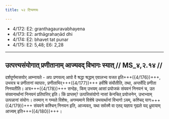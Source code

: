 ```yaml
---
title: ५२ टिप्पणयः

---
```

- 4/172: E2: granthagauravabhayena
- 4/173: E2: arthāgrahaṇād dhi
- 4/174: E2: bhavet tat punar
- 4/175: E2: 5,48; E6: 2,28

____________________________________________


## उत्पत्त्यसंयोगात् प्रणीतानाम् आज्यवद् विभागः स्यात् // MS_४,२.१४ //

दर्शपूर्णमासयोर् आम्नायते - अपः प्रणयत्य् आपो वै श्रद्धा श्रद्धाम् एवालभ्य यजत इति+++({4/176})+++, उभयत्र च प्रणीतानां व्यापारः, प्रणीताभिर्+++({4/177})+++ हवींषि संयौतीति, तथा, अन्तर्वेदि प्रणीता निनयतीति। अत्र+++({4/178})+++ सन्देहः, किम् उभयम् आसां प्रयोजकं संयवनं निनयनं च, उत संयवनार्थानां निनयनं प्रतिपत्तिर् इति। किं प्राप्तम्? उत्पत्तिसंयोगो नासां केनचित् प्रयोजनेन, उभाभ्याम् उत्पन्नानां संयोगः। तस्मान् न गम्यते विशेषः, अगम्यमाने विशेषे उभयार्थानां विभागो ऽयम्, कश्चिद् यागः+++({4/179})+++ संयवने कश्चिन् निनयन इति, आज्यवत्, यथा सर्वस्मै वा एतद् यज्ञाय गृह्यते यद् ध्रुवायाम् आज्यम् इति+++({4/180})+++।